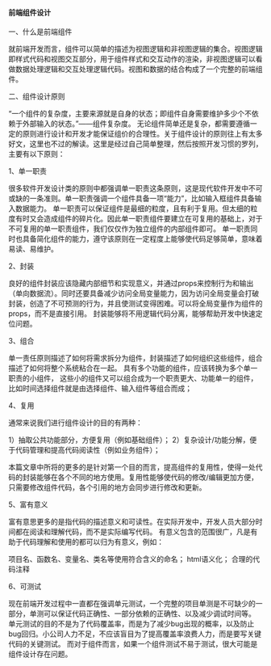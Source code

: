 #### 前端组件设计

一、什么是前端组件

就前端开发而言，组件可以简单的描述为视图逻辑和非视图逻辑的集合。视图逻辑即样式代码和视图交互部分，用于组件样式和交互动作的渲染，非视图逻辑可以看做数据处理逻辑和交互处理逻辑代码。视图和数据的结合构成了一个完整的前端组件。

二、组件设计原则

“一个组件的复杂度，主要来源就是自身的状态；即组件自身需要维护多少个不依赖于外部输入的状态。”——组件复杂度。
无论组件简单还是复杂，都需要遵循一定的原则进行设计和开发才能保证组价的合理性。关于组件设计的原则往上有太多好文，这里也不过的解读。这里是经过自己简单整理，然后按照开发习惯的罗列，主要有以下原则：

1、单一职责

很多软件开发设计类的原则中都强调单一职责这条原则，这是现代软件开发中不可或缺的一条准则。单一职责强调一个组件具备一项“能力”，比如输入框组件具备输入数据能力。
单一职责可以保证组件是最细的粒度，且有利于复用。但太细的粒度有时又会造成组件的碎片化。因此单一职责组件要建立在可复用的基础上，对于不可复用的单一职责组件，我们仅仅作为独立组件的内部组件即可。
单一职责同时也具备简化组件的能力，遵守该原则在一定程度上能够使代码足够简单，意味着易读、易维护。

2、封装

良好的组件封装应该隐藏内部细节和实现意义，并通过props来控制行为和输出（单向数据流）。同时还要具备减少访问全局变量能力，因为访问全局变量会打破封装，创造了不可预测的行为，并且使测试变得困难。可以将全局变量作为组件的props，而不是直接引用。
封装能够将不用逻辑代码分离，能够帮助开发中快速定位问题。

3、组合

单一责任原则描述了如何将需求拆分为组件，封装描述了如何组织这些组件，组合描述了如何将整个系统粘合在一起。
具有多个功能的组件，应该转换为多个单一职责的小组件， 这些小的组件又可以组合成为一个职责更大、功能单一的组件，比如时间选择组件就是由选择组件、输入组件等组合而成；

4、复用

通常来说我们进行组件设计的目的有两种：

1）抽取公共功能部分，方便复用（例如基础组件）；
2）复杂设计/功能分解，便于代码管理和提高代码阅读性（例如业务组件）；

本篇文章中所将的更多的是针对第一个目的而言，提高组件的复用性，使得一处代码的封装能够在各个不同的地方使用。复用性能够使代码的修改/编辑更加方便，只需要修改组件代码，各个引用的地方会同步进行修改和更新。

5、富有意义

富有意思更多的是指代码的描述意义和可读性。在实际开发中，开发人员大部分时间都在阅读和理解代码，而不是实际编写代码。
有意义包含的范围很广，凡是有助于代码理解和使用的都可以归为有意义，例如：

项目名、函数名、变量名、类名等使用符合含义的命名；
html语义化；
合理的代码注释

6、可测试

现在前端开发过程中一直都在强调单元测试，一个完整的项目单测是不可缺少的一部分，单测可以保证代码正确性、一部分依赖的正确性、以及减少调试时间等。
单元测试的目的不是为了代码覆盖率，而是为了减少bug出现的概率，以及防止bug回归。小公司人力不足，不应该盲目为了提高覆盖率浪费人力，而是要写关键代码的关键测试。
而对于组件而言，如果一个组件测试不易于测试，很大可能是组件设计存在问题。